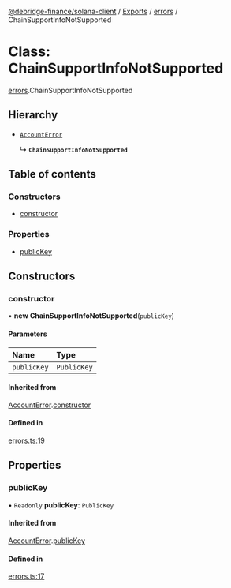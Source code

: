 [@debridge-finance/solana-client](../README.md) / [Exports](../modules.md) / [errors](../modules/errors.md) / ChainSupportInfoNotSupported

# Class: ChainSupportInfoNotSupported

[errors](../modules/errors.md).ChainSupportInfoNotSupported

## Hierarchy

- [`AccountError`](errors.AccountError.md)

  ↳ **`ChainSupportInfoNotSupported`**

## Table of contents

### Constructors

- [constructor](errors.ChainSupportInfoNotSupported.md#constructor)

### Properties

- [publicKey](errors.ChainSupportInfoNotSupported.md#publickey)

## Constructors

### constructor

• **new ChainSupportInfoNotSupported**(`publicKey`)

#### Parameters

| Name | Type |
| :------ | :------ |
| `publicKey` | `PublicKey` |

#### Inherited from

[AccountError](errors.AccountError.md).[constructor](errors.AccountError.md#constructor)

#### Defined in

[errors.ts:19](https://github.com/debridge-finance/solana-contracts-client/blob/1b61583/src/errors.ts#L19)

## Properties

### publicKey

• `Readonly` **publicKey**: `PublicKey`

#### Inherited from

[AccountError](errors.AccountError.md).[publicKey](errors.AccountError.md#publickey)

#### Defined in

[errors.ts:17](https://github.com/debridge-finance/solana-contracts-client/blob/1b61583/src/errors.ts#L17)
